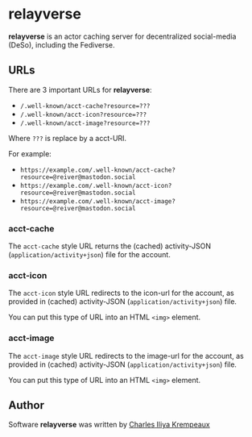 # relayverse

**relayverse** is an actor caching server for decentralized social-media (DeSo), including the Fediverse.

## URLs

There are 3 important URLs for **relayverse**:

* `/.well-known/acct-cache?resource=???`
* `/.well-known/acct-icon?resource=???`
* `/.well-known/acct-image?resource=???`

Where `???` is replace by a acct-URI.

For example:

* `https://example.com/.well-known/acct-cache?resource=@reiver@mastodon.social`
* `https://example.com/.well-known/acct-icon?resource=@reiver@mastodon.social`
* `https://example.com/.well-known/acct-image?resource=@reiver@mastodon.social`

### acct-cache

The `acct-cache` style URL returns the (cached) activity-JSON (`application/activity+json`) file for the account.

### acct-icon

The `acct-icon` style URL redirects to the icon-url for the account, as provided in (cached) activity-JSON (`application/activity+json`) file.

You can put this type of URL into an HTML `<img>` element.

### acct-image

The `acct-image` style URL redirects to the image-url for the account, as provided in (cached) activity-JSON (`application/activity+json`) file.

You can put this type of URL into an HTML `<img>` element.

## Author

Software **relayverse** was written by [Charles Iliya Krempeaux](http://reiver.link)
